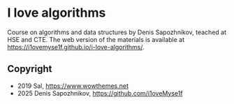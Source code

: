 # I love algorithms

Course on algorithms and data structures by Denis Sapozhnikov, teached at HSE and CTE. The web version of the materials is available at <https://i1ovemyse1f.github.io/i-love-algorithms/>.

## Copyright

* 2019 Sal, <https://www.wowthemes.net>
* 2025 Denis Sapozhnikov, <https://github.com/i1oveMyse1f>
